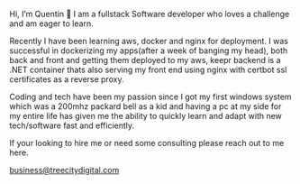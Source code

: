 Hi, I’m Quentin 👋 
  I am a fullstack Software developer who loves a challenge and am eager to learn.

  Recently I have been learning aws, docker and nginx for deployment. I was successful in dockerizing my apps(after a week of banging my head), both back and front and getting them deployed to my aws, keepr backend is a .NET container thats also serving my front end using nginx with certbot ssl certificates as a reverse proxy.
  
  Coding and tech have been my passion since I got my first windows system which was a 200mhz packard bell as a kid and having a pc at my side for my entire life has given me the ability to quickly learn and adapt with new tech/software fast and efficiently.
  
If your looking to hire me or need some consulting please reach out to me here.
  
business@treecitydigital.com
  
<!---
/@Q-Mick is a ✨ special ✨ repository because its `README.md` (this file) appears on your GitHub profile.
You can click the Preview link to take a look at your changes.
--->
